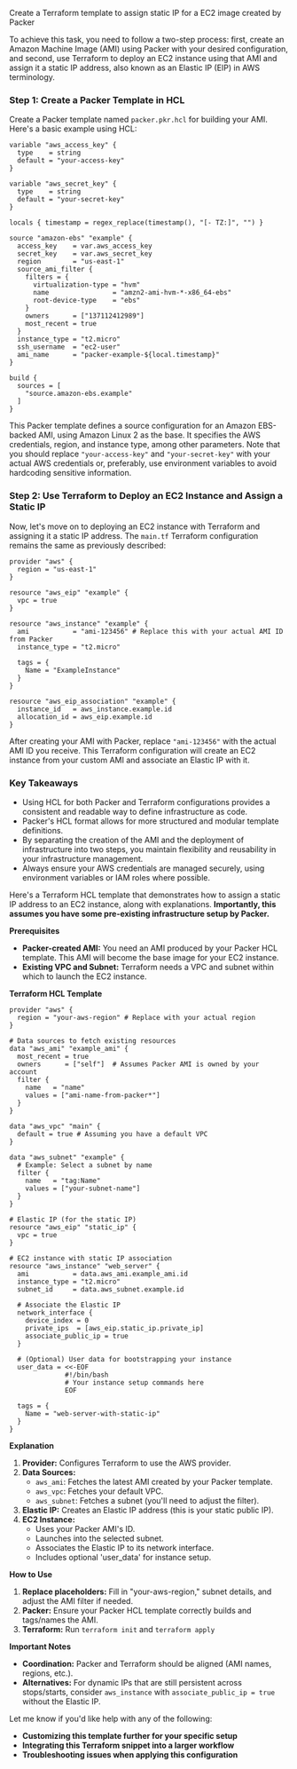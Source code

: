 Create a Terraform template to assign static IP for a EC2 image created by Packer

To achieve this task, you need to follow a two-step process: first, create an Amazon Machine Image (AMI) using Packer with your desired configuration, and second, use Terraform to deploy an EC2 instance using that AMI and assign it a static IP address, also known as an Elastic IP (EIP) in AWS terminology.

### Step 1: Create a Packer Template in HCL

Create a Packer template named `packer.pkr.hcl` for building your AMI. Here's a basic example using HCL:

```hcl
variable "aws_access_key" {
  type    = string
  default = "your-access-key"
}

variable "aws_secret_key" {
  type    = string
  default = "your-secret-key"
}

locals { timestamp = regex_replace(timestamp(), "[- TZ:]", "") }

source "amazon-ebs" "example" {
  access_key    = var.aws_access_key
  secret_key    = var.aws_secret_key
  region        = "us-east-1"
  source_ami_filter {
    filters = {
      virtualization-type = "hvm"
      name                = "amzn2-ami-hvm-*-x86_64-ebs"
      root-device-type    = "ebs"
    }
    owners      = ["137112412989"]
    most_recent = true
  }
  instance_type = "t2.micro"
  ssh_username  = "ec2-user"
  ami_name      = "packer-example-${local.timestamp}"
}

build {
  sources = [
    "source.amazon-ebs.example"
  ]
}
```

This Packer template defines a source configuration for an Amazon EBS-backed AMI, using Amazon Linux 2 as the base. It specifies the AWS credentials, region, and instance type, among other parameters. Note that you should replace `"your-access-key"` and `"your-secret-key"` with your actual AWS credentials or, preferably, use environment variables to avoid hardcoding sensitive information.

### Step 2: Use Terraform to Deploy an EC2 Instance and Assign a Static IP

Now, let's move on to deploying an EC2 instance with Terraform and assigning it a static IP address. The `main.tf` Terraform configuration remains the same as previously described:

```hcl
provider "aws" {
  region = "us-east-1"
}

resource "aws_eip" "example" {
  vpc = true
}

resource "aws_instance" "example" {
  ami           = "ami-123456" # Replace this with your actual AMI ID from Packer
  instance_type = "t2.micro"

  tags = {
    Name = "ExampleInstance"
  }
}

resource "aws_eip_association" "example" {
  instance_id   = aws_instance.example.id
  allocation_id = aws_eip.example.id
}
```

After creating your AMI with Packer, replace `"ami-123456"` with the actual AMI ID you receive. This Terraform configuration will create an EC2 instance from your custom AMI and associate an Elastic IP with it.

### Key Takeaways

- Using HCL for both Packer and Terraform configurations provides a consistent and readable way to define infrastructure as code.
- Packer's HCL format allows for more structured and modular template definitions.
- By separating the creation of the AMI and the deployment of infrastructure into two steps, you maintain flexibility and reusability in your infrastructure management.
- Always ensure your AWS credentials are managed securely, using environment variables or IAM roles where possible.

Here's a Terraform HCL template that demonstrates how to assign a static IP address to an EC2 instance, along with explanations.  **Importantly, this assumes you have some pre-existing infrastructure setup by Packer.**

**Prerequisites**

* **Packer-created AMI:** You need an AMI produced by your Packer HCL template. This AMI will become the base image for your EC2 instance.
* **Existing VPC and Subnet:** Terraform needs a VPC and subnet within which to launch the EC2 instance.

**Terraform HCL Template**

```hcl
provider "aws" {
  region = "your-aws-region" # Replace with your actual region
}

# Data sources to fetch existing resources
data "aws_ami" "example_ami" {
  most_recent = true
  owners      = ["self"]  # Assumes Packer AMI is owned by your account
  filter {
    name   = "name"
    values = ["ami-name-from-packer*"] 
  }
}

data "aws_vpc" "main" {
  default = true # Assuming you have a default VPC
}

data "aws_subnet" "example" {
  # Example: Select a subnet by name 
  filter {
    name   = "tag:Name"
    values = ["your-subnet-name"]
  }
}

# Elastic IP (for the static IP)
resource "aws_eip" "static_ip" {
  vpc = true 
}

# EC2 instance with static IP association
resource "aws_instance" "web_server" {
  ami           = data.aws_ami.example_ami.id
  instance_type = "t2.micro" 
  subnet_id     = data.aws_subnet.example.id

  # Associate the Elastic IP
  network_interface {
    device_index = 0
    private_ips  = [aws_eip.static_ip.private_ip]
    associate_public_ip = true 
  }

  # (Optional) User data for bootstrapping your instance
  user_data = <<-EOF
              #!/bin/bash
              # Your instance setup commands here
              EOF

  tags = {
    Name = "web-server-with-static-ip"
  }
}
```

**Explanation**

1. **Provider:** Configures Terraform to use the AWS provider.
2. **Data Sources:**
   * `aws_ami`: Fetches the latest AMI created by your Packer template.
   * `aws_vpc`: Fetches your default VPC.
   * `aws_subnet`: Fetches a subnet (you'll need to adjust the filter).
3. **Elastic IP:**  Creates an Elastic IP address (this is your static public IP).
4. **EC2 Instance:**
   * Uses your Packer AMI's ID.
   * Launches into the selected subnet.
   * Associates the Elastic IP to its network interface.
   * Includes optional 'user_data' for instance setup.

**How to Use**

1.  **Replace placeholders:** Fill in "your-aws-region," subnet details, and adjust the AMI filter if needed.
2.  **Packer:** Ensure your Packer HCL template correctly builds and tags/names the AMI.
3.  **Terraform:**  Run `terraform init` and `terraform apply`

**Important Notes**

* **Coordination:** Packer and Terraform should be aligned (AMI names, regions, etc.).
* **Alternatives:** For dynamic IPs that are still persistent across stops/starts, consider `aws_instance` with `associate_public_ip = true` without the Elastic IP.

Let me know if you'd like help with any of the following:

* **Customizing this template further for your specific setup**
* **Integrating this Terraform snippet into a larger workflow**
* **Troubleshooting issues when applying this configuration** 
